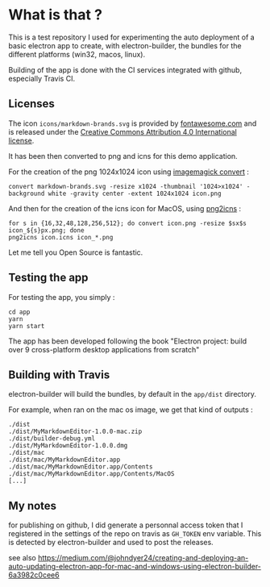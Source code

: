 # What is that ?

This is a test repository I used for experimenting the auto deployment of a basic electron app to create, with electron-builder, the bundles for the different platforms (win32, macos, linux).

Building of the app is done with the CI services integrated with github, especially Travis CI.

## Licenses

The icon `icons/markdown-brands.svg` is provided by [fontawesome.com](fontawesome.com) and is released under the [Creative Commons Attribution 4.0 International license](https://fontawesome.com/license).

It has been then converted to png and icns for this demo application.

For the creation of the png 1024x1024 icon using [imagemagick convert](https://imagemagick.org/index.php) :

	convert markdown-brands.svg -resize x1024 -thumbnail '1024>x1024' -background white -gravity center -extent 1024x1024 icon.png

And then for the creation of the icns icon for MacOS, using [png2icns](https://www.npmjs.com/package/png2icns) :

	for s in {16,32,48,128,256,512}; do convert icon.png -resize $sx$s icon_${s}px.png; done
	png2icns icon.icns icon_*.png 

Let me tell you Open Source is fantastic.

## Testing the app

For testing the app, you simply :

	cd app
	yarn
	yarn start

The app has been developed following the book "Electron project: build over 9 cross-platform desktop applications from scratch"

## Building with Travis

electron-builder will build the bundles, by default in the `app/dist` directory.

For example, when ran on the mac os image, we get that kind of outputs :

```
./dist
./dist/MyMarkdownEditor-1.0.0-mac.zip
./dist/builder-debug.yml
./dist/MyMarkdownEditor-1.0.0.dmg
./dist/mac
./dist/mac/MyMarkdownEditor.app
./dist/mac/MyMarkdownEditor.app/Contents
./dist/mac/MyMarkdownEditor.app/Contents/MacOS
[...]
```

## My notes

for publishing on github, I did generate a personnal access token that I registered in the settings of the repo on travis as `GH_TOKEN` env variable. This is detected by electron-builder and used to post the releases.

see also https://medium.com/@johndyer24/creating-and-deploying-an-auto-updating-electron-app-for-mac-and-windows-using-electron-builder-6a3982c0cee6
